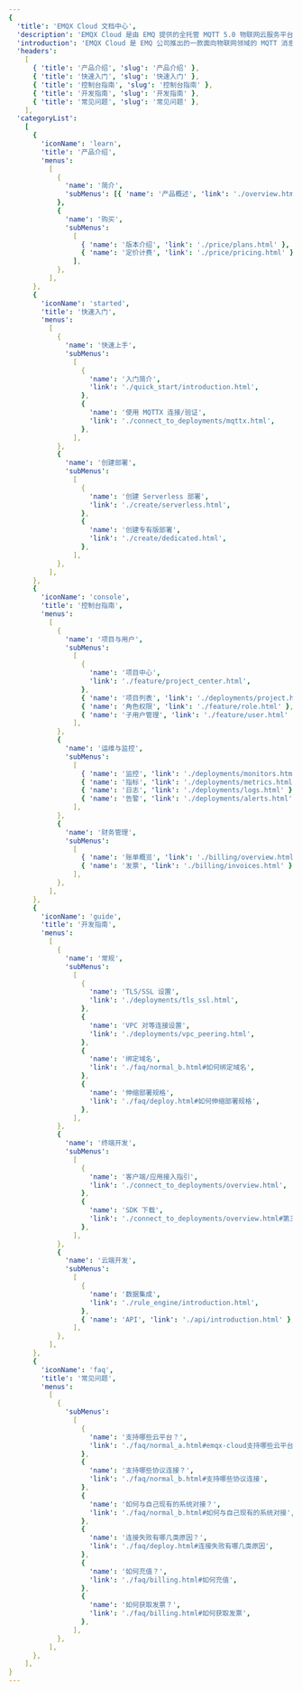 ```yaml
---
{
  'title': 'EMQX Cloud 文档中心',
  'description': 'EMQX Cloud 是由 EMQ 提供的全托管 MQTT 5.0 物联网云服务平台，可连接海量物联网设备并实时处理数据，它支持按量付费，可零代码实现消息分发和持久化。',
  'introduction': 'EMQX Cloud 是 EMQ 公司推出的一款面向物联网领域的 MQTT 消息中间件产品。作为全球首个全托管的 MQTT 5.0 消息云服务，EMQX Cloud 提供了一站式运维代管、独有隔离环境的 MQTT 消息服务。在万物互联的时代，EMQX Cloud 可以帮助您快速构建面向物联网领域的行业应用，轻松实现物联网数据的采集、传输、计算和持久化。',
  'headers':
    [
      { 'title': '产品介绍', 'slug': '产品介绍' },
      { 'title': '快速入门', 'slug': '快速入门' },
      { 'title': '控制台指南', 'slug': '控制台指南' },
      { 'title': '开发指南', 'slug': '开发指南' },
      { 'title': '常见问题', 'slug': '常见问题' },
    ],
  'categoryList':
    [
      {
        'iconName': 'learn',
        'title': '产品介绍',
        'menus':
          [
            {
              'name': '简介',
              'subMenus': [{ 'name': '产品概述', 'link': './overview.html' }],
            },
            {
              'name': '购买',
              'subMenus':
                [
                  { 'name': '版本介绍', 'link': './price/plans.html' },
                  { 'name': '定价计费', 'link': './price/pricing.html' },
                ],
            },
          ],
      },
      {
        'iconName': 'started',
        'title': '快速入门',
        'menus':
          [
            {
              'name': '快速上手',
              'subMenus':
                [
                  {
                    'name': '入门简介',
                    'link': './quick_start/introduction.html',
                  },
                  {
                    'name': '使用 MQTTX 连接/验证',
                    'link': './connect_to_deployments/mqttx.html',
                  },
                ],
            },
            {
              'name': '创建部署',
              'subMenus':
                [
                  {
                    'name': '创建 Serverless 部署',
                    'link': './create/serverless.html',
                  },
                  {
                    'name': '创建专有版部署',
                    'link': './create/dedicated.html',
                  },
                ],
            },
          ],
      },
      {
        'iconName': 'console',
        'title': '控制台指南',
        'menus':
          [
            {
              'name': '项目与用户',
              'subMenus':
                [
                  {
                    'name': '项目中心',
                    'link': './feature/project_center.html',
                  },
                  { 'name': '项目列表', 'link': './deployments/project.html' },
                  { 'name': '角色权限', 'link': './feature/role.html' },
                  { 'name': '子用户管理', 'link': './feature/user.html' },
                ],
            },
            {
              'name': '运维与监控',
              'subMenus':
                [
                  { 'name': '监控', 'link': './deployments/monitors.html' },
                  { 'name': '指标', 'link': './deployments/metrics.html' },
                  { 'name': '日志', 'link': './deployments/logs.html' },
                  { 'name': '告警', 'link': './deployments/alerts.html' },
                ],
            },
            {
              'name': '财务管理',
              'subMenus':
                [
                  { 'name': '账单概览', 'link': './billing/overview.html' },
                  { 'name': '发票', 'link': './billing/invoices.html' },
                ],
            },
          ],
      },
      {
        'iconName': 'guide',
        'title': '开发指南',
        'menus':
          [
            {
              'name': '常规',
              'subMenus':
                [
                  {
                    'name': 'TLS/SSL 设置',
                    'link': './deployments/tls_ssl.html',
                  },
                  {
                    'name': 'VPC 对等连接设置',
                    'link': './deployments/vpc_peering.html',
                  },
                  {
                    'name': '绑定域名',
                    'link': './faq/normal_b.html#如何绑定域名',
                  },
                  {
                    'name': '伸缩部署规格',
                    'link': './faq/deploy.html#如何伸缩部署规格',
                  },
                ],
            },
            {
              'name': '终端开发',
              'subMenus':
                [
                  {
                    'name': '客户端/应用接入指引',
                    'link': './connect_to_deployments/overview.html',
                  },
                  {
                    'name': 'SDK 下载',
                    'link': './connect_to_deployments/overview.html#第三方-SDK-推荐',
                  },
                ],
            },
            {
              'name': '云端开发',
              'subMenus':
                [
                  {
                    'name': '数据集成',
                    'link': './rule_engine/introduction.html',
                  },
                  { 'name': 'API', 'link': './api/introduction.html' },
                ],
            },
          ],
      },
      {
        'iconName': 'faq',
        'title': '常见问题',
        'menus':
          [
            {
              'subMenus':
                [
                  {
                    'name': '支持哪些云平台？',
                    'link': './faq/normal_a.html#emqx-cloud支持哪些云平台',
                  },
                  {
                    'name': '支持哪些协议连接？',
                    'link': './faq/normal_b.html#支持哪些协议连接',
                  },
                  {
                    'name': '如何与自己现有的系统对接？',
                    'link': './faq/normal_b.html#如何与自己现有的系统对接',
                  },
                  {
                    'name': '连接失败有哪几类原因？',
                    'link': './faq/deploy.html#连接失败有哪几类原因',
                  },
                  {
                    'name': '如何充值？',
                    'link': './faq/billing.html#如何充值',
                  },
                  {
                    'name': '如何获取发票？',
                    'link': './faq/billing.html#如何获取发票',
                  },
                ],
            },
          ],
      },
    ],
}
---
```


<CloudOverview />
